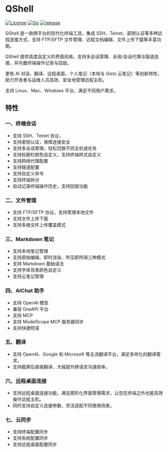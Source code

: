 # QShell
[![License](https://img.shields.io/badge/License-Apache%202.0-blue.svg)](https://opensource.org/licenses/Apache-2.0)
[![Go](https://img.shields.io/badge/Go-1.23%2B-blue.svg)](https://go.dev/)
[![release](https://img.shields.io/badge/Version-5.3.7-green.svg)](https://github.com/tea4go/qshell/releases)

QShell 是一款跨平台的现代化终端工具，集成 SSH、Telnet、密钥认证等多种远程连接方式，支持 FTP/SFTP 文件管理、远程文档编辑、文件上传下载等丰富功能。

QShell 提供高度自定义的界面风格，支持多会话管理、全局/会话代理与隧道连接，并内置终端操作记录与回放。

更有 AI 对话、翻译、远程桌面、个人笔记（本地与 Gists 云笔记）等创新特性，助力开发者与运维人员高效、安全地管理远程主机。

支持 Linux、Mac、Windows 平台，满足不同用户需求。

## 特性
### 一、终端会话
- 支持 SSH、Telnet 协议，
- 支持密钥认证，保障连接安全
- 支持多会话管理，轻松切换不同主机或任务
- 支持标题栏颜色自定义，支持终端样式自定义
- 支持网络代理配置
- 支持隧道配置
- 支持自定义命令
- 支持终端拆分
- 自动记录终端操作历史，支持回放功能

### 二、文件管理
- 支持 FTP/SFTP 协议，支持管理本地文件
- 支持文件上传下载
- 支持多做文件上传覆盖模式

### 三、Markdown 笔记
- 支持本地笔记管理
- 支持原始编辑、即时渲染、所见即所得三种模式
- 支持 Markdown 基础语法
- 支持字体背景颜色自定义
- 支持云笔记管理

### 四、AIChat 助手
- 支持 OpenAI 模型
- 兼容 OneAPI 平台
- 支持 MCP
- 支持 ModelScope MCP 服务器同步
- 支持快捷短语

### 五、翻译
- 支持 OpenAI、Google 和 Microsoft 等主流翻译平台，满足多样化的翻译需求。
- 支持截屏后直接翻译，大幅提升跨语言沟通效率。

### 六、远程桌面连接
- 支持远程桌面连接功能，满足图形化界面管理需求，让您在终端之外也能高效操作远程主机。
- 同时支持自定义连接参数，灵活适配不同使用场景。

### 七、云同步
- 支持终端配置同步
- 支持系统配置同步
- 支持远程桌面配置同步
